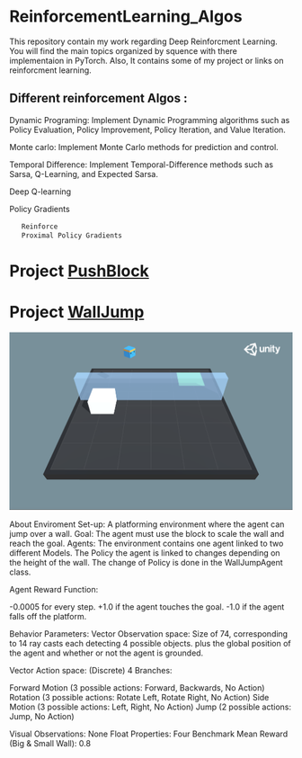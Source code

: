 # ReinforcementLearning_Algos

This repository contain my work regarding Deep Reinforcment Learning. You will find the main topics organized by squence with there implementaion in PyTorch. Also, It contains some of my project or links on reinforcment learning. 

## Different reinforcement Algos :

Dynamic Programing: Implement Dynamic Programming algorithms such as Policy Evaluation, Policy Improvement, Policy Iteration, and Value Iteration.

Monte carlo: Implement Monte Carlo methods for prediction and control.

Temporal Difference: Implement Temporal-Difference methods such as Sarsa, Q-Learning, and Expected Sarsa.

Deep Q-learning

Policy Gradients

       Reinforce 
       Proximal Policy Gradients


# Project [PushBlock](https://github.com/PGCodehub/ReinforcementLearning_Algos/tree/main/RL_Agents_Projects/Assets/ML-Agents/Projects/PushBlock)




# Project [WallJump](https://github.com/PGCodehub/ReinforcementLearning_Algos/tree/main/RL_Agents_Projects/Assets/ML-Agents/Projects/WallJump)


![alt text](https://github.com/PGCodehub/ReinforcementLearning_Algos/blob/main/RL_Agents_Projects/images/walljump.png "WallJump")


About Enviroment
Set-up: A platforming environment where the agent can jump over a wall.
Goal: The agent must use the block to scale the wall and reach the goal.
Agents: The environment contains one agent linked to two different Models. The Policy the agent is linked to changes depending on the height of the wall. The change of Policy is done in the WallJumpAgent class.

Agent Reward Function:

-0.0005 for every step.
+1.0 if the agent touches the goal.
-1.0 if the agent falls off the platform.
  
  
Behavior Parameters:
Vector Observation space: Size of 74, corresponding to 14 ray casts each detecting 4 possible objects. plus the global position of the agent and whether or not the agent is grounded.


Vector Action space: (Discrete) 4 Branches:

Forward Motion (3 possible actions: Forward, Backwards, No Action)
Rotation (3 possible actions: Rotate Left, Rotate Right, No Action)
Side Motion (3 possible actions: Left, Right, No Action)
Jump (2 possible actions: Jump, No Action)

Visual Observations: None
Float Properties: Four
Benchmark Mean Reward (Big & Small Wall): 0.8
